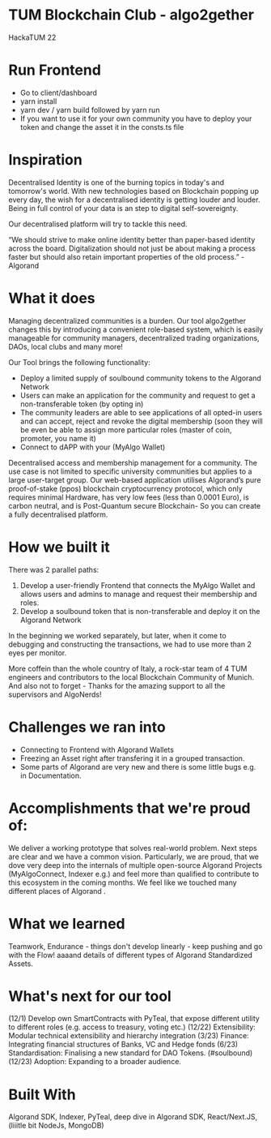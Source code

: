 # TUM Blockchain Club - algo2gether
HackaTUM 22

# Run Frontend
- Go to client/dashboard
- yarn install
- yarn dev  / yarn build followed by yarn run
- If you want to use it for your own community you have to deploy your token and change the asset it in the consts.ts file


# Inspiration
Decentralised Identity is one of the burning topics in today's and tomorrow's world. With new technologies based on Blockchain popping up every day, the wish for a decentralised identity is getting louder and louder. Being in full control of your data is an step to digital self-sovereignty.

Our decentralised platform will try to tackle this need.

“We should strive to make online identity better than paper-based identity across the board. Digitalization should not just be about making a process faster but should also retain important properties of the old process.” - Algorand

# What it does
Managing decentralized communities is a burden. Our tool algo2gether changes this by introducing a convenient role-based system, which is easily manageable for community managers, decentralized trading organizations, DAOs, local clubs and many more!

Our Tool brings the following functionality:
- Deploy a limited supply of soulbound community tokens to the Algorand Network
- Users can make an application for the community and request to get a non-transferable token (by opting in)
- The community leaders are able to see applications of all opted-in users and can accept, reject and revoke the digital membership (soon they will be even be able to assign more particular roles (master of coin, promoter, you name it)
- Connect to dAPP with your (MyAlgo Wallet)

Decentralised access and membership management for a community. The use case is not limited to specific university communities but applies to a large user-target group. Our web-based application utilises Algorand’s pure proof-of-stake (ppos) blockchain cryptocurrency protocol, which only requires minimal Hardware, has very low fees (less than 0.0001 Euro), is carbon neutral, and is Post-Quantum secure Blockchain- So you can create a fully decentralised platform.

# How we built it
There was 2 parallel paths:
1. Develop a user-friendly Frontend that connects the MyAlgo Wallet and allows users and admins to manage and request their membership and roles.
2. Develop a soulbound token that is non-transferable and deploy it on the Algorand Network

In the beginning we worked separately, but later, when it come to debugging and constructing the transactions, we had to use more than 2 eyes per monitor.

More coffein than the whole country of Italy, a rock-star team of 4 TUM engineers and contributors to the local Blockchain Community of Munich.
And also not to forget - Thanks for the amazing support to all the supervisors and AlgoNerds!

# Challenges we ran into
- Connecting to Frontend with Algorand Wallets
- Freezing an Asset right after transfering it in a grouped transaction.
- Some parts of Algorand are very new and there is some little bugs e.g. in Documentation.

# Accomplishments that we're proud of:
We deliver a working prototype that solves real-world problem. Next steps are clear and we have a common vision.
Particularly, we are proud, that we dove very deep into the internals of multiple open-source Algorand Projects (MyAlgoConnect, Indexer e.g.) and feel more than qualified to contribute to this ecosystem in the coming months. We feel like we touched many different places of Algorand .

# What we learned
Teamwork, Endurance - things don't develop linearly - keep pushing and go with the Flow!
aaaand details of different types of Algorand Standardized Assets.

# What's next for our tool
(12/1) Develop own SmartContracts with PyTeal, that expose different utility to different roles (e.g. access to treasury, voting etc.)
(12/22) Extensibility: Modular technical extensibility and hierarchy integration
(3/23) Finance: Integrating financial structures of Banks, VC and Hedge fonds
(6/23) Standardisation: Finalising a new standard for DAO Tokens. (#soulbound)
(12/23) Adoption: Expanding to a broader audience. 

# Built With
Algorand SDK, Indexer, PyTeal, deep dive in Algorand SDK, React/Next.JS, (liiitle bit NodeJs, MongoDB)
